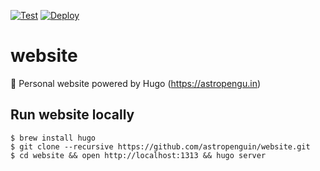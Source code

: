 [![Test](https://img.shields.io/github/workflow/status/astropenguin/website/Test?logo=github&label=Test&style=flat-square)](https://github.com/astropenguin/website/actions)
[![Deploy](https://img.shields.io/github/workflow/status/astropenguin/website/Deploy?logo=github&label=Deploy&style=flat-square)](https://github.com/astropenguin/website/actions)

# website
:penguin: Personal website powered by Hugo (https://astropengu.in)

## Run website locally

```shell
$ brew install hugo
$ git clone --recursive https://github.com/astropenguin/website.git
$ cd website && open http://localhost:1313 && hugo server
```
